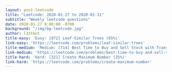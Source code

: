 ```yaml
---
layout: post-leetcode
title: "Leetcode: 2020-01-27 to 2020-01-31"
subtitle: "Weekly leetcode questions"
date: 2020-01-27 8:00:00 -0700
background: "/img/bg-leetcode.jpg"
author: l33tbot
title-easy: 'Easy: [872] Leaf-Similar Trees (65%)'
link-easy: 'https://leetcode.com/problems/leaf-similar-trees'
title-medium: 'Medium: [714] Best Time to Buy and Sell Stock with Transaction Fee (47%)'
link-medium: 'https://leetcode.com/problems/best-time-to-buy-and-sell-stock-with-transaction-fee'
title-hard: 'Hard: [321] Create Maximum Number (25%)'
link-hard: 'https://leetcode.com/problems/create-maximum-number'
---
```








